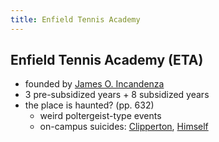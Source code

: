 ```yaml
---
title: Enfield Tennis Academy
---
```


Enfield Tennis Academy (ETA)
----------------------------

* founded by [James O. Incandenza](/characters/Himself)
* 3 pre-subsidized years + 8 subsidized years
* the place is haunted? (pp. 632)
  * weird poltergeist-type events
  * on-campus suicides: [Clipperton](/characters/Clipperton), [Himself](/characters/Himself)